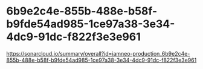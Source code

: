 # 6b9e2c4e-855b-488e-b58f-b9fde54ad985-1ce97a38-3e34-4dc9-91dc-f822f3e3e961
https://sonarcloud.io/summary/overall?id=iamneo-production_6b9e2c4e-855b-488e-b58f-b9fde54ad985-1ce97a38-3e34-4dc9-91dc-f822f3e3e961
